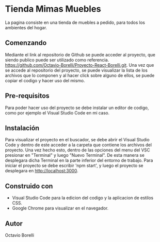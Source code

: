 # Tienda Mimas Muebles

La pagina consiste en una tienda de muebles a pedido, para todos los ambientes del hogar.

## Comenzando

Mediante el link al repositorio de Github se puede acceder al proyecto, que siendo publico puede ser utilizado como referencia. https://github.com/Octavio-Borelli/Proyecto-React-Borelli.git. Una vez que se accede al repositorio del proyecto, se puede visualizar la lista de los archivos que lo componen y al hacer click sobre alguno de ellos, se puede copiar el codigo y hacer uso del mismo.


## Pre-requisitos

Para poder hacer uso del proyecto se debe instalar un editor de codigo, como por ejemplo el Visual Studio Code en mi caso.

## Instalación

Para visualizar el proyecto en el buscador, se debe abrir el Visual Studio Code y dentro de este acceder a la carpeta que contiene los archivos del proyecto.
Una vez hecho esto, dentro de las opciones del menu del VSC presionar en "Terminal" y luego "Nuevo Terminal".
De esta manera se desplegara dicha Terminal en la parte inferior del entorno de trabajo. Para iniciar el proyecto se debe escribir 'npm start', y luego el proyecto se desplegara en [http://localhost:3000](http://localhost:3000).

## Construido con

* Visual Studio Code para la edicion del codigo y la aplicacion de estilos CSS.
* Google Chrome para visualizar en el navegador. 

## Autor

Octavio Borelli
